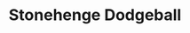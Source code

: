 ---
title:          "Stonehenge Dodgeball"
event:          "02"
type:           "Action"
url:            "https://jonnytbone.itch.io/stonehenge-dodgeball-"
platforms:      ["Windows"]
team:           ["Jonathan Thompson"]
social:         [""]
need-title:     false
screenshots:    [ ["/content/img/event/02/screenshots-small/stonehenge-000.jpg", "/content/img/event/02/screenshots/stonehenge-000.jpg"],
                ["/content/img/event/02/screenshots-small/stonehenge-001.jpg", "/content/img/event/02/screenshots/stonehenge-001.jpg"],
                ["/content/img/event/02/screenshots-small/stonehenge-002.jpg", "/content/img/event/02/screenshots/stonehenge-002.jpg"] ]
videos:         [ "https://www.youtube.com/watch?v=D9ZC6hPuULY" ]
submitted:      true
---